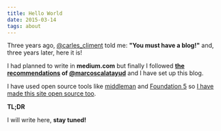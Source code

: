 ```yaml
---
title: Hello World
date: 2015-03-14
tags: about
---
```


Three years ago, [@carles_climent](https://twitter.com/carles_climent) told me: **"You must have a blog!"** and, three years later, here it is!

I had planned to write in **medium.com** but finally I followed **[the recommendations](http://marcos-calatayud.com/blog/reasons-to-build-your-own-blog/) of [@marcoscalatayud](https://twitter.com/marcoscalatayud)** and I have set up this blog.

I have used open source tools like [middleman](https://middlemanapp.com/) and [Foundation 5](http://foundation.zurb.com/) so [I have made this site open source too](https://github.com/vibaiher/vibaiher.com).

**TL;DR**

I will write here, **stay tuned!**
